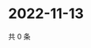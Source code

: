 # 2022-11-13

共 0 条

<!-- BEGIN WEIBO -->
<!-- 最后更新时间 Sun Nov 13 2022 14:06:54 GMT+0800 (China Standard Time) -->

<!-- END WEIBO -->

